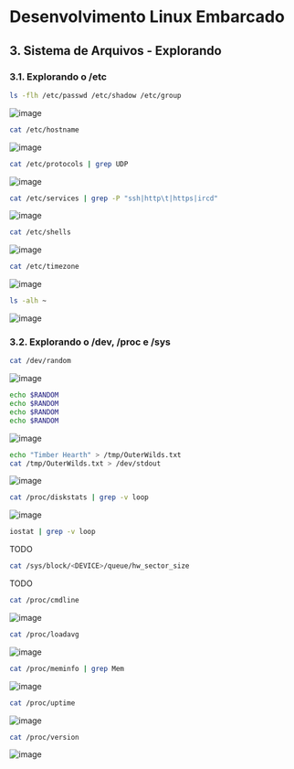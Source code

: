 # Desenvolvimento Linux Embarcado

## 3. Sistema de Arquivos - Explorando

### 3.1. Explorando o /etc

```bash
ls -flh /etc/passwd /etc/shadow /etc/group
```
![image](https://user-images.githubusercontent.com/19675356/207753341-a54da732-7b96-4627-88ee-2ef17a10abe4.png)

```bash
cat /etc/hostname
```
![image](https://user-images.githubusercontent.com/19675356/207753474-04bafcc5-9eb8-4210-b3b1-373597cafa8f.png)

```bash
cat /etc/protocols | grep UDP
```
![image](https://user-images.githubusercontent.com/19675356/207753585-927ae3ae-a245-481d-bd10-a0484e16e9c9.png)

```bash
cat /etc/services | grep -P "ssh|http\t|https|ircd"
```
![image](https://user-images.githubusercontent.com/19675356/207753921-beec0880-530e-438d-b3c0-c4f735a30f75.png)

```bash
cat /etc/shells
```
![image](https://user-images.githubusercontent.com/19675356/207754014-271fddb7-f9aa-49b3-8a24-39b62ad3d7ac.png)

```bash
cat /etc/timezone
```
![image](https://user-images.githubusercontent.com/19675356/207754161-a89e6620-fd20-4ffc-ae70-bba7445fe3b9.png)

```bash
ls -alh ~
```
![image](https://user-images.githubusercontent.com/19675356/207979954-df9b6a6e-bbe9-44bd-a344-12eaed0b467b.png)

### 3.2. Explorando o /dev, /proc e /sys

```bash
cat /dev/random
```
![image](https://user-images.githubusercontent.com/19675356/207980233-b0b5a534-37f6-4e05-9c6e-1cfbf7eea047.png)

```bash
echo $RANDOM
echo $RANDOM
echo $RANDOM
echo $RANDOM
```
![image](https://user-images.githubusercontent.com/19675356/207980706-51f08068-8f0e-4514-a250-a2be8751d95e.png)

```bash
echo "Timber Hearth" > /tmp/OuterWilds.txt
cat /tmp/OuterWilds.txt > /dev/stdout
```
![image](https://user-images.githubusercontent.com/19675356/207981504-e1fbf31f-1d1a-4a0d-8cb8-7a2f6b302fdc.png)

```bash
cat /proc/diskstats | grep -v loop
```
![image](https://user-images.githubusercontent.com/19675356/207981659-24d2949b-ca68-4745-9499-e21b3d3be45b.png)

```bash
iostat | grep -v loop
```
TODO


```bash
cat /sys/block/<DEVICE>/queue/hw_sector_size
```
TODO


```bash
cat /proc/cmdline
```
![image](https://user-images.githubusercontent.com/19675356/207982185-42edca88-bcac-4d74-bfed-2816c4b9c51a.png)


```bash
cat /proc/loadavg
```
![image](https://user-images.githubusercontent.com/19675356/207982290-9ef85598-6601-4138-be9c-93892396becb.png)

```bash
cat /proc/meminfo | grep Mem
```
![image](https://user-images.githubusercontent.com/19675356/207982441-1b34e54b-b4c3-4559-be75-f7377b862be1.png)

```bash
cat /proc/uptime
```
![image](https://user-images.githubusercontent.com/19675356/207982546-8660eee6-e189-42c8-bdf2-3eb6aa85d27e.png)

```bash
cat /proc/version
```
![image](https://user-images.githubusercontent.com/19675356/207982601-e6860ace-855b-41cf-9eea-a6c0a6f4b4d0.png)
